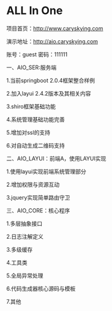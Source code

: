 # ALL In One
项目首页：http://www.caryskying.com

演示地址：http://aio.caryskying.com

账号：guest  密码：111111


一、AIO_SER:服务端

1.当前springboot 2.0.4框架整合样例

2.加入layui 2.4.2版本及其相关内容

3.shiro框架基础功能

4.系统管理基础功能完善

5.增加对ssl的支持

6.对自动生成二维码支持

二、AIO_LAYUI：前端A，使用LAYUI实现

1.使用layui实现前端系统管理部分

2.增加权限与资源互动

3.jquery实现简单路由守卫

三、AIO_CORE：核心程序

1.多层抽象接口

2.日志注解定义

3.多级缓存

4.工具类

5.全局异常处理

6.代码生成器核心源码与模板

7.其他

